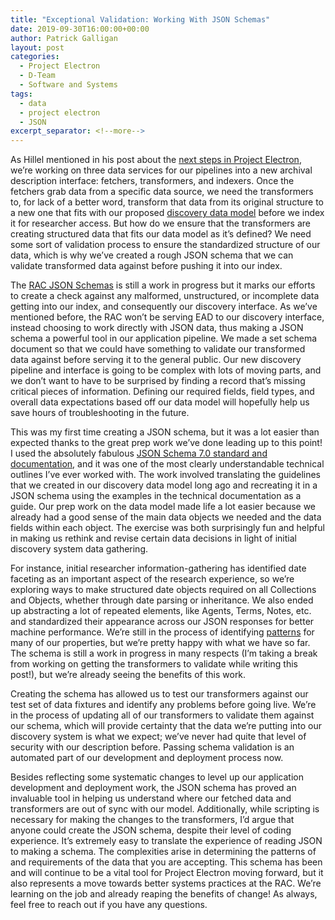 ```yaml
---
title: "Exceptional Validation: Working With JSON Schemas"
date: 2019-09-30T16:00:00+00:00
author: Patrick Galligan
layout: post
categories:
  - Project Electron
  - D-Team
  - Software and Systems
tags:
  - data
  - project electron
  - JSON
excerpt_separator: <!--more-->
---
```


As Hillel mentioned in his post about the [next steps in Project Electron](https://blog.rockarch.org/setting-sail-the-next-leg-of-project-electron), we’re working on three data services for our pipelines into a new archival description interface: fetchers, transformers, and indexers. Once the fetchers grab data from a specific data source, we need the transformers to, for lack of a better word, transform that data from its original structure to a new one that fits with our proposed [discovery data model](https://github.com/RockefellerArchiveCenter/rac_schemas) before we index it for researcher access. But how do we ensure that the transformers are creating structured data that fits our data model as it’s defined? We need some sort of validation process to ensure the standardized structure of our data, which is why we’ve created a rough JSON schema that we can validate transformed data against before pushing it into our index.

<!--more-->

The [RAC JSON Schemas](https://github.com/RockefellerArchiveCenter/rac_schemas/tree/base/rac_schemas/schemas) is still a work in progress but it marks our efforts to create a check against any malformed, unstructured, or incomplete data getting into our index, and consequently our discovery interface. As we’ve mentioned before, the RAC won’t be serving EAD to our discovery interface, instead choosing to work directly with JSON data, thus making a JSON schema a powerful tool in our application pipeline. We made a set schema document so that we could have something to validate our transformed data against before serving it to the general public. Our new discovery pipeline and interface is going to be complex with lots of moving parts, and we don’t want to have to be surprised by finding a record that’s missing critical pieces of information. Defining our required fields, field types, and overall data expectations based off our data model will hopefully help us save hours of troubleshooting in the future.

This was my first time creating a JSON schema, but it was a lot easier than expected thanks to the great prep work we’ve done leading up to this point! I used the absolutely fabulous [JSON Schema 7.0 standard and documentation](https://json-schema.org/understanding-json-schema/), and it was one of the most clearly understandable technical outlines I’ve ever worked with. The work involved translating the guidelines that we created in our discovery data model long ago and recreating it in a JSON schema using the examples in the technical documentation as a guide. Our prep work on the data model made life a lot easier because we already had a good sense of the main data objects we needed and the data fields within each object. The exercise was both surprisingly fun and helpful in making us rethink and revise certain data decisions in light of initial discovery system data gathering.

For instance, initial researcher information-gathering has identified date faceting as an important aspect of the research experience, so we’re exploring ways to make structured date objects required on all Collections and Objects, whether through date parsing or inheritance. We also ended up abstracting a lot of repeated elements, like Agents, Terms, Notes, etc. and standardized their appearance across our JSON responses for better machine performance. We’re still in the process of identifying [patterns](https://json-schema.org/understanding-json-schema/reference/object.html#pattern-properties) for many of our properties, but we’re pretty happy with what we have so far. The schema is still a work in progress in many respects (I’m taking a break from working on getting the transformers to validate while writing this post!), but we’re already seeing the benefits of this work.

Creating the schema has allowed us to test our transformers against our test set of data fixtures and identify any problems before going live. We’re in the process of updating all of our transformers to validate them against our schema, which will provide certainty that the data we’re putting into our discovery system is what we expect; we’ve never had quite that level of security with our description before. Passing schema validation is an automated part of our development and deployment process now.

Besides reflecting some systematic changes to level up our application development and deployment work, the JSON schema has proved an invaluable tool in helping us understand where our fetched data and transformers are out of sync with our model. Additionally, while scripting is necessary for making the changes to the transformers, I’d argue that anyone could create the JSON schema, despite their level of coding experience. It’s extremely easy to translate the experience of reading JSON to making a schema. The complexities arise in determining the patterns of and requirements of the data that you are accepting. This schema has been and will continue to be a vital tool for Project Electron moving forward, but it also represents a move towards better systems practices at the RAC. We’re learning on the job and already reaping the benefits of change! As always, feel free to reach out if you have any questions.
